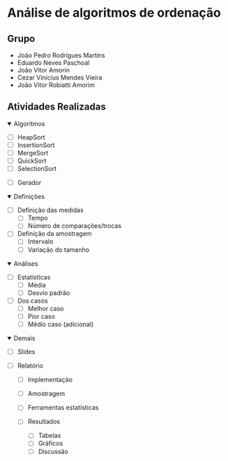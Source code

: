<h1>Análise de algoritmos de ordenação</h1>

<h2>Grupo</h2>

- João Pedro Rodrigues Martins
- Eduardo Neves Paschoal
- João Vitor Amorin
- Cezar Vinícius Mendes Vieira
- João Vitor Robiatti Amorim

<h2>Atividades Realizadas</h2>

<details open>
<summary>Algoritmos</summary>

- [ ] HeapSort
- [ ] InsertionSort
- [ ] MergeSort
- [ ] QuickSort
- [ ] SelectionSort

</details>

- [ ] Gerador

<details open>
<summary>Definições</summary>

- [ ] Definição das medidas
    - [ ] Tempo
    - [ ] Número de comparações/trocas
    
- [ ] Definição da amostragem
    - [ ] Intervalo
    - [ ] Variação do tamanho

</details>


<details open>
<summary>Análises</summary>

- [ ] Estatísticas
    - [ ] Média
    - [ ] Desvio padrão

- [ ] Dos casos
    - [ ] Melhor caso
    - [ ] Pior caso
    - [ ] Médio caso (adicional)
    
</details>

<details open>
<summary>Demais</summary>

- [ ] Slides

- [ ] Relatório
    - [ ] Implementação
    - [ ] Amostragem
    - [ ] Ferramentas estatísticas

    - [ ] Resultados
        - [ ] Tabelas
        - [ ] Gráficos
         - [ ] Discussão

</details>
